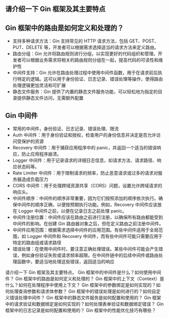 
## 请介绍一下 Gin 框架及其主要特点

## Gin 框架中的路由是如何定义和处理的？
- 支持多种请求方法：Gin 支持常见的 HTTP 请求方法，包括 GET、POST、PUT、DELETE 等，开发者可以根据需求选择适当的请求方法来定义路由。
- 路由分组：Gin 允许将路由规则进行分组，以实现更好的代码组织和管理。开发者可以根据业务需求将相关的路由规则分组在一起，提高代码的可读性和维护性
- 中间件支持：Gin 允许在路由处理过程中使用中间件函数，用于在请求前后执行特定的逻辑。这可以用于身份验证、日志记录、错误处理等操作，使得路由处理逻辑更加灵活和可扩展
- 静态文件服务：Gin 提供了内置的静态文件服务功能，可以轻松地为指定的目录提供静态文件访问，无需额外配置

## Gin 中间件
- 常用的中间件，身份验证、日志记录、错误处理、限流
- Auth 中间件：用于身份验证和授权，检查用户的身份信息并决定是否允许访问受保护的资源
- Recovery 中间件：用于捕获应用程序中的 panic，并返回一个适当的错误响应，防止应用程序崩溃。
- Logger 中间件：用于记录请求的详细日志信息，如请求方法、请求路径、响应状态码等。
- Rate Limiter 中间件：用于限制请求的频率，防止恶意请求或过多的请求对服务器造成负载压力
- CORS 中间件：用于处理跨域资源共享（CORS）问题，设置允许跨域请求的响应头。
- 中间件顺序：中间件的顺序非常重要，因为它们按照添加的顺序依次执行。确保中间件的顺序正确，以便按预期执行功能。例如，Recovery 中间件应该放在 Logger 中间件之前，以便在记录日志之前处理 panic。
- 中间件注册位置：中间件应该在路由之前进行注册，以确保所有路由都能受到中间件的影响。在创建 Gin 路由器对象之后，但在定义路由之前注册中间件。
- 中间件应用范围：根据需求选择中间件的应用范围。有些中间件适用于全局范围，如 Logger 中间件和 Recovery 中间件，而有些中间件可能只需要应用于特定的路由组或请求路径
- 错误处理：在使用中间件时，要注意正确处理错误。某些中间件可能会产生错误，例如身份验证失败或请求频率超限。在中间件链中的后续中间件或路由处理函数中，要适当地处理这些错误，返回适当的响应



请介绍一下 Gin 框架及其主要特点。
Gin 框架中的中间件是什么？如何使用中间件？
Gin 框架中的路由是如何定义和处理的？
Gin 框架中的上下文（Context）是什么？如何在处理程序中使用上下文？
Gin 框架中的参数绑定是如何实现的？如何处理查询参数和请求体参数？
Gin 框架中的错误处理是如何进行的？如何自定义错误处理中间件？
Gin 框架中的静态文件服务是如何配置和使用的？
Gin 框架中的请求验证和数据绑定是如何实现的？如何处理表单验证和数据绑定错误？
Gin 框架中的日志记录是如何配置和使用的？
Gin 框架中的性能优化技巧有哪些？
